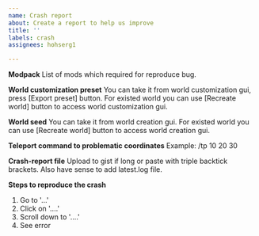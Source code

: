 ```yaml
---
name: Crash report
about: Create a report to help us improve
title: ''
labels: crash
assignees: hohserg1

---
```


**Modpack**
List of mods which required for reproduce bug. 

**World customization preset**
You can take it from world customization gui, press [Export preset] button.
For existed world you can use [Recreate world] button to access world customization gui.

**World seed**
You can take it from world creation gui.
For existed world you can use [Recreate world] button to access world creation gui.

**Teleport command to problematic coordinates**
Example: /tp 10 20 30

**Crash-report file**
Upload to gist if long or paste with triple backtick brackets.
Also have sense to add latest.log file.

**Steps to reproduce the crash**
1. Go to '...'
2. Click on '....'
3. Scroll down to '....'
4. See error
